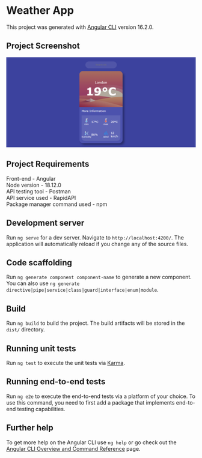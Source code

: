 # Weather App

This project was generated with [Angular CLI](https://github.com/angular/angular-cli) version 16.2.0.

## Project Screenshot
![Project Screenshot](https://github.com/RinkuAppstechy/images/blob/main/weatherAppImage.png)

## Project Requirements
Front-end - Angular  
Node version - 18.12.0    
API testing tool - Postman   
API service used - RapidAPI      
Package manager command used - npm   

## Development server

Run `ng serve` for a dev server. Navigate to `http://localhost:4200/`. The application will automatically reload if you change any of the source files.

## Code scaffolding

Run `ng generate component component-name` to generate a new component. You can also use `ng generate directive|pipe|service|class|guard|interface|enum|module`.

## Build

Run `ng build` to build the project. The build artifacts will be stored in the `dist/` directory.

## Running unit tests

Run `ng test` to execute the unit tests via [Karma](https://karma-runner.github.io).

## Running end-to-end tests

Run `ng e2e` to execute the end-to-end tests via a platform of your choice. To use this command, you need to first add a package that implements end-to-end testing capabilities.

## Further help

To get more help on the Angular CLI use `ng help` or go check out the [Angular CLI Overview and Command Reference](https://angular.io/cli) page.
